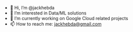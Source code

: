 - 👋 Hi, I’m @jackhebda
- 👀 I’m interested in Data/ML solutions
- 🌱 I’m currently working on Google Cloud related projects
- 📫 How to reach me: jackhebda@gmail.com

<!---
jackhebda/jackhebda is a ✨ special ✨ repository because its `README.md` (this file) appears on your GitHub profile.
You can click the Preview link to take a look at your changes.
--->
